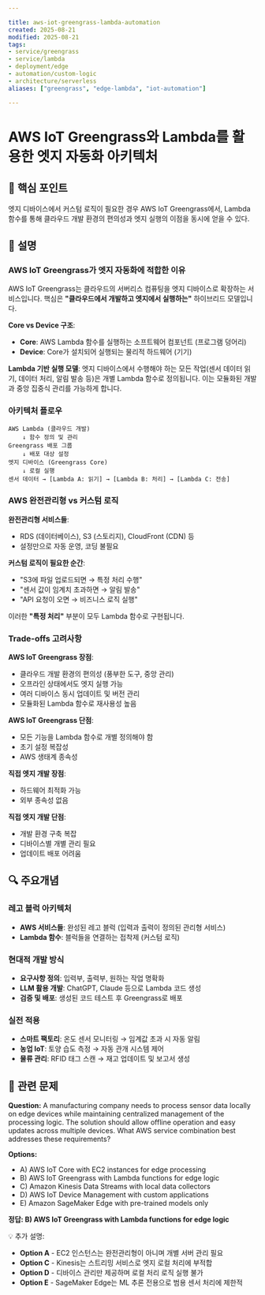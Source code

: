 ```yaml
---

title: aws-iot-greengrass-lambda-automation
created: 2025-08-21
modified: 2025-08-21
tags:
- service/greengrass
- service/lambda
- deployment/edge
- automation/custom-logic
- architecture/serverless
aliases: ["greengrass", "edge-lambda", "iot-automation"]

---
```


# AWS IoT Greengrass와 Lambda를 활용한 엣지 자동화 아키텍처

## 🎯 핵심 포인트

엣지 디바이스에서 커스텀 로직이 필요한 경우 AWS IoT Greengrass에서, Lambda 함수를 통해 클라우드 개발 환경의 편의성과 엣지 실행의 이점을 동시에 얻을 수 있다.

## 📝 설명

### AWS IoT Greengrass가 엣지 자동화에 적합한 이유

AWS IoT Greengrass는 클라우드의 서버리스 컴퓨팅을 엣지 디바이스로 확장하는 서비스입니다. 핵심은 **"클라우드에서 개발하고 엣지에서 실행하는"** 하이브리드 모델입니다.

**Core vs Device 구조**:
- **Core**: AWS Lambda 함수를 실행하는 소프트웨어 컴포넌트 (프로그램 덩어리)
- **Device**: Core가 설치되어 실행되는 물리적 하드웨어 (기기)

**Lambda 기반 실행 모델**:
엣지 디바이스에서 수행해야 하는 모든 작업(센서 데이터 읽기, 데이터 처리, 알림 발송 등)은 개별 Lambda 함수로 정의됩니다. 이는 모듈화된 개발과 중앙 집중식 관리를 가능하게 합니다.

### 아키텍처 플로우

```
AWS Lambda (클라우드 개발)
    ↓ 함수 정의 및 관리
Greengrass 배포 그룹
    ↓ 배포 대상 설정
엣지 디바이스 (Greengrass Core)
    ↓ 로컬 실행
센서 데이터 → [Lambda A: 읽기] → [Lambda B: 처리] → [Lambda C: 전송]
```

### AWS 완전관리형 vs 커스텀 로직

**완전관리형 서비스들**:
- RDS (데이터베이스), S3 (스토리지), CloudFront (CDN) 등
- 설정만으로 자동 운영, 코딩 불필요

**커스텀 로직이 필요한 순간**:
- "S3에 파일 업로드되면 → 특정 처리 수행"
- "센서 값이 임계치 초과하면 → 알림 발송"
- "API 요청이 오면 → 비즈니스 로직 실행"

이러한 **"특정 처리"** 부분이 모두 Lambda 함수로 구현됩니다.

### Trade-offs 고려사항

**AWS IoT Greengrass 장점**:
- 클라우드 개발 환경의 편의성 (풍부한 도구, 중앙 관리)
- 오프라인 상태에서도 엣지 실행 가능
- 여러 디바이스 동시 업데이트 및 버전 관리
- 모듈화된 Lambda 함수로 재사용성 높음

**AWS IoT Greengrass 단점**:
- 모든 기능을 Lambda 함수로 개별 정의해야 함
- 초기 설정 복잡성
- AWS 생태계 종속성

**직접 엣지 개발 장점**:
- 하드웨어 최적화 가능
- 외부 종속성 없음

**직접 엣지 개발 단점**:
- 개발 환경 구축 복잡
- 디바이스별 개별 관리 필요
- 업데이트 배포 어려움

## 🔍 주요개념

### 레고 블럭 아키텍처

- **AWS 서비스들**: 완성된 레고 블럭 (입력과 출력이 정의된 관리형 서비스)
- **Lambda 함수**: 블럭들을 연결하는 접착제 (커스텀 로직)

### 현대적 개발 방식

- **요구사항 정의**: 입력부, 출력부, 원하는 작업 명확화
- **LLM 활용 개발**: ChatGPT, Claude 등으로 Lambda 코드 생성
- **검증 및 배포**: 생성된 코드 테스트 후 Greengrass로 배포

### 실전 적용

- **스마트 팩토리**: 온도 센서 모니터링 → 임계값 초과 시 자동 알림
- **농업 IoT**: 토양 습도 측정 → 자동 관개 시스템 제어
- **물류 관리**: RFID 태그 스캔 → 재고 업데이트 및 보고서 생성

## 📝 관련 문제

**Question:** A manufacturing company needs to process sensor data locally on edge devices while maintaining centralized management of the processing logic. The solution should allow offline operation and easy updates across multiple devices. What AWS service combination best addresses these requirements?

**Options:**

- A) AWS IoT Core with EC2 instances for edge processing
- B) AWS IoT Greengrass with Lambda functions for edge logic
- C) Amazon Kinesis Data Streams with local data collectors
- D) AWS IoT Device Management with custom applications
- E) Amazon SageMaker Edge with pre-trained models only

**정답: B) AWS IoT Greengrass with Lambda functions for edge logic**

💡 추가 설명:

- **Option A** - EC2 인스턴스는 완전관리형이 아니며 개별 서버 관리 필요
- **Option C** - Kinesis는 스트리밍 서비스로 엣지 로컬 처리에 부적합
- **Option D** - 디바이스 관리만 제공하며 로컬 처리 로직 실행 불가
- **Option E** - SageMaker Edge는 ML 추론 전용으로 범용 센서 처리에 제한적